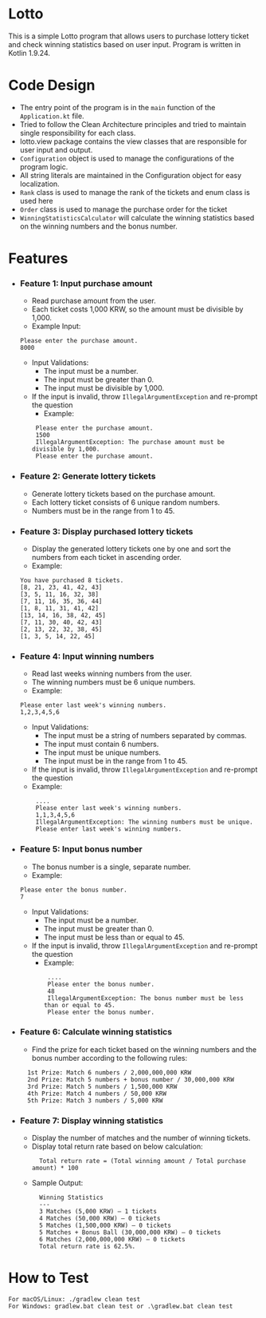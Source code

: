 # Lotto
This is a simple Lotto program that allows users to purchase lottery ticket and check winning statistics based on user input.
Program is written in Kotlin 1.9.24.

# Code Design
- The entry point of the program is in the `main` function of the `Application.kt` file.
- Tried to follow the Clean Architecture principles and tried to maintain single responsibility for each class.
- lotto.view package contains the view classes that are responsible for user input and output.
- `Configuration` object is used to manage the configurations of the program logic.
- All string literals are maintained in the Configuration object for easy localization.
- `Rank` class is used to manage the rank of the tickets and enum class is used here
- `Order` class is used to manage the purchase order for the ticket
- `WinningStatisticsCalculator` will calculate the winning statistics based on the winning numbers and the bonus number.


# Features
- ### Feature 1: Input purchase amount
  - Read purchase amount from the user.
  - Each ticket costs 1,000 KRW, so the amount must be divisible by 1,000.
  - Example Input:
  ```
  Please enter the purchase amount.
  8000
  ```
  - Input Validations:
    - The input must be a number.
    - The input must be greater than 0.
    - The input must be divisible by 1,000.
  - If the input is invalid, throw `IllegalArgumentException` and re-prompt the question
    - Example:
     ```
      Please enter the purchase amount.
      1500
      IllegalArgumentException: The purchase amount must be divisible by 1,000.
      Please enter the purchase amount. 
    ```

- ### Feature 2: Generate lottery tickets
  - Generate lottery tickets based on the purchase amount.
  - Each lottery ticket consists of 6 unique random numbers.
  - Numbers must be in the range from 1 to 45.

- ### Feature 3: Display purchased lottery tickets
  - Display the generated lottery tickets one by one and sort the numbers from each ticket in ascending order.
  - Example:
   ```
  You have purchased 8 tickets.
  [8, 21, 23, 41, 42, 43]
  [3, 5, 11, 16, 32, 38]
  [7, 11, 16, 35, 36, 44]
  [1, 8, 11, 31, 41, 42]
  [13, 14, 16, 38, 42, 45]
  [7, 11, 30, 40, 42, 43]
  [2, 13, 22, 32, 38, 45]
  [1, 3, 5, 14, 22, 45]
  ```

- ### Feature 4: Input winning numbers
  - Read last weeks winning numbers from the user.
  - The winning numbers must be 6 unique numbers.
  - Example:
  ```
  Please enter last week's winning numbers.
  1,2,3,4,5,6
  ```
  - Input Validations:
    - The input must be a string of numbers separated by commas.
    - The input must contain 6 numbers.
    - The input must be unique numbers.
    - The input must be in the range from 1 to 45.
  - If the input is invalid, throw `IllegalArgumentException` and re-prompt the question
  - Example:
     ```
      ....
      Please enter last week's winning numbers.
      1,1,3,4,5,6
      IllegalArgumentException: The winning numbers must be unique.
      Please enter last week's winning numbers. 
    ``` 

- ### Feature 5: Input bonus number
  - The bonus number is a single, separate number.
  - Example:
  ```
  Please enter the bonus number.
  7
  ```
  - Input Validations:
    - The input must be a number.
    - The input must be greater than 0.
    - The input must be less than or equal to 45.
  - If the input is invalid, throw `IllegalArgumentException` and re-prompt the question
    - Example:
      ```
       ....
       Please enter the bonus number.
       48
       IllegalArgumentException: The bonus number must be less than or equal to 45.
       Please enter the bonus number.
        ```

- ### Feature 6: Calculate winning statistics
  - Find the prize for each ticket based on the winning numbers and the bonus number according to the following rules:
  ```
    1st Prize: Match 6 numbers / 2,000,000,000 KRW
    2nd Prize: Match 5 numbers + bonus number / 30,000,000 KRW
    3rd Prize: Match 5 numbers / 1,500,000 KRW
    4th Prize: Match 4 numbers / 50,000 KRW
    5th Prize: Match 3 numbers / 5,000 KRW
  ```
- ### Feature 7: Display winning statistics
  - Display the number of matches and the number of winning tickets.
  - Display total return rate based on below calculation:
    ```
      Total return rate = (Total winning amount / Total purchase amount) * 100
    ```
  - Sample Output:
    ```
      Winning Statistics
      ---
      3 Matches (5,000 KRW) – 1 tickets
      4 Matches (50,000 KRW) – 0 tickets
      5 Matches (1,500,000 KRW) – 0 tickets
      5 Matches + Bonus Ball (30,000,000 KRW) – 0 tickets
      6 Matches (2,000,000,000 KRW) – 0 tickets
      Total return rate is 62.5%.
    ```

# How to Test
```
For macOS/Linux: ./gradlew clean test
For Windows: gradlew.bat clean test or .\gradlew.bat clean test
```
